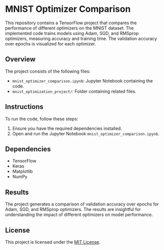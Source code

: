 # MNIST Optimizer Comparison

This repository contains a TensorFlow project that compares the performance of different optimizers on the MNIST dataset. The implemented code trains models using Adam, SGD, and RMSprop optimizers, measuring accuracy and training time. The validation accuracy over epochs is visualized for each optimizer.

## Overview

The project consists of the following files:

- `mnist_optimizer_comparison.ipynb`: Jupyter Notebook containing the code.
- `mnist_optimization_project/`: Folder containing related files.

## Instructions

To run the code, follow these steps:

1. Ensure you have the required dependencies installed.
2. Open and run the Jupyter Notebook `mnist_optimizer_comparison.ipynb`.

## Dependencies

- TensorFlow
- Keras
- Matplotlib
- NumPy

## Results

The project generates a comparison of validation accuracy over epochs for Adam, SGD, and RMSprop optimizers. The results are insightful for understanding the impact of different optimizers on model performance.

## License

This project is licensed under the [MIT License](LICENSE).
